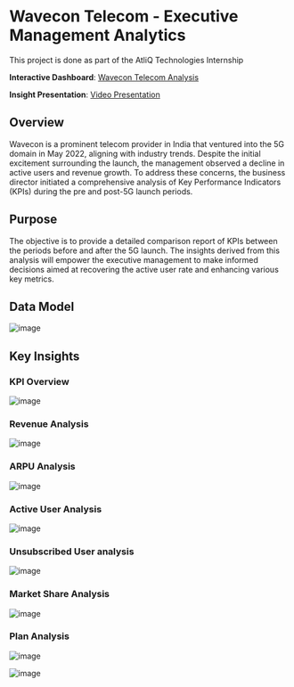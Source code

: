 # Wavecon Telecom - Executive Management Analytics
This project is done as part of the AtliQ Technologies Internship

**Interactive Dashboard**: [Wavecon Telecom Analysis](https://app.powerbi.com/view?r=eyJrIjoiYTY0MTkyYmEtODczNy00M2Q0LWE4NjItYWJjMTlmNjUwNjE3IiwidCI6ImM2ZTU0OWIzLTVmNDUtNDAzMi1hYWU5LWQ0MjQ0ZGM1YjJjNCJ9)

**Insight Presentation**: [Video Presentation](https://drive.google.com/file/d/1Ytq7tucwAlzAw1EV7bTZZKy1qtPF1am9/view?usp=sharing)
  
## Overview
Wavecon is a prominent telecom provider in India that ventured into the 5G domain in May 2022, aligning with industry trends. Despite the initial excitement surrounding the launch, the management observed a decline in active users and revenue growth. To address these concerns, the business director initiated a comprehensive analysis of Key Performance Indicators (KPIs) during the pre and post-5G launch periods.

## Purpose
The objective is to provide a detailed comparison report of KPIs between the periods before and after the 5G launch. The insights derived from this analysis will empower the executive management to make informed decisions aimed at recovering the active user rate and enhancing various key metrics.

## Data Model 
![image](https://github.com/user-attachments/assets/393f27b1-7854-4fe2-b7fa-5b33875b9402)

## Key Insights
### KPI Overview
![image](https://github.com/user-attachments/assets/6ce67fe0-e40c-40fd-af98-059eee6bf026)

### Revenue Analysis 
![image](https://github.com/user-attachments/assets/92d716aa-8665-4120-8fa9-1e7036d5f498)

### ARPU Analysis
![image](https://github.com/user-attachments/assets/0d887736-1b40-4331-b3ac-0f5991226a05)

### Active User Analysis
![image](https://github.com/user-attachments/assets/25f9d0a5-d2c1-4a98-b501-4645501188ac)

### Unsubscribed User analysis
![image](https://github.com/user-attachments/assets/04e6dd56-9c21-4ac2-8a14-18279da7c217)

### Market Share Analysis 
![image](https://github.com/user-attachments/assets/9d3d86fd-474d-4c7d-bde1-647004d21741)

### Plan Analysis 
![image](https://github.com/user-attachments/assets/45095d66-9d33-4697-9a79-c2f27eab9b60)

![image](https://github.com/user-attachments/assets/15c36139-82d7-45c7-9fe0-f12f58abae15)



